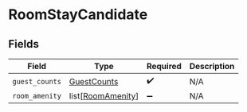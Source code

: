 # RoomStayCandidate


## Fields

| Field                                                   | Type                                                    | Required                                                | Description                                             |
| ------------------------------------------------------- | ------------------------------------------------------- | ------------------------------------------------------- | ------------------------------------------------------- |
| `guest_counts`                                          | [GuestCounts](../../models/shared/guestcounts.md)       | :heavy_check_mark:                                      | N/A                                                     |
| `room_amenity`                                          | list[[RoomAmenity](../../models/shared/roomamenity.md)] | :heavy_minus_sign:                                      | N/A                                                     |